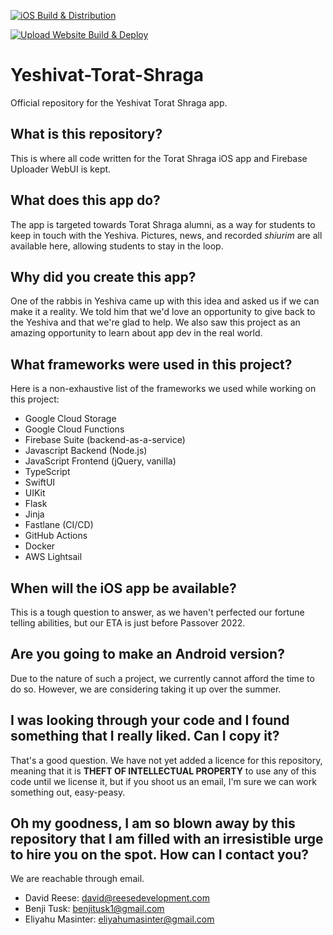 [![iOS Build & Distribution](https://github.com/Yeshivat-Torat-Shraga/YTS-App/actions/workflows/fastlane.yml/badge.svg)](https://github.com/Yeshivat-Torat-Shraga/YTS-App/actions/workflows/fastlane.yml)

[![Upload Website Build & Deploy](https://github.com/Yeshivat-Torat-Shraga/YTS-App/actions/workflows/upload.yml/badge.svg)](https://github.com/Yeshivat-Torat-Shraga/YTS-App/actions/workflows/upload.yml)

# Yeshivat-Torat-Shraga
Official repository for the Yeshivat Torat Shraga app.

## What is this repository?
This is where all code written for the Torat Shraga iOS app and Firebase Uploader WebUI is kept.

## What does this app do?
The app is targeted towards Torat Shraga alumni, as a way for students to keep in touch with the Yeshiva.
Pictures, news, and recorded _shiurim_ are all available here, allowing students to stay in the loop.

## Why did you create this app?
One of the rabbis in Yeshiva came up with this idea and asked us if we can make it a reality.
We told him that we'd love an opportunity to give back to the Yeshiva and that we're glad to help.
We also saw this project as an amazing opportunity to learn about app dev in the real world.

## What frameworks were used in this project?
Here is a non-exhaustive list of the frameworks we used while working on this project:
- Google Cloud Storage
- Google Cloud Functions
- Firebase Suite (backend-as-a-service)
- Javascript Backend (Node.js)
- JavaScript Frontend (jQuery, vanilla)
- TypeScript
- SwiftUI
- UIKit
- Flask
- Jinja
- Fastlane (CI/CD)
- GitHub Actions
- Docker
- AWS Lightsail

## When will the iOS app be available?
This is a tough question to answer, as we haven't perfected our fortune telling abilities, but our ETA is just before Passover 2022.

## Are you going to make an Android version?
Due to the nature of such a project, we currently cannot afford the time to do so. However, we are
considering taking it up over the summer.

## I was looking through your code and I found something that I really liked. Can I copy it?
That's a good question. We have not yet added a licence for this repository,
meaning that it is **THEFT OF INTELLECTUAL PROPERTY** to use any of this code until we license it,
but if you shoot us an email, I'm sure we can work something out, easy-peasy.

## Oh my goodness, I am so blown away by this repository that I am filled with an irresistible urge to hire you on the spot. How can I contact you?
We are reachable through email.
- David Reese: david@reesedevelopment.com
- Benji Tusk: benjitusk1@gmail.com
- Eliyahu Masinter: eliyahumasinter@gmail.com
